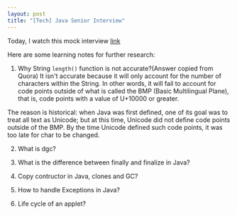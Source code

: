 ```yaml
---
layout: post
title: "[Tech] Java Senior Interview"
---
```

Today, I watch this mock interview [link](https://www.youtube.com/watch?v=sGg-mhUMbyA)

Here are some learning notes for further research:

1. Why String `length()` function is not accurate?(Answer copied from Quora)
It isn't accurate because it will only account for the number of characters within the String. In other words, it will fail to account for code points outside of what is called the BMP (Basic Multilingual Plane), that is, code points with a value of U+10000 or greater.

The reason is historical: when Java was first defined, one of its goal was to treat all text as Unicode; but at this time, Unicode did not define code points outside of the BMP. By the time Unicode defined such code points, it was too late for char to be changed.

2. What is dgc?

3. What is the difference between finally and finalize in Java?

4. Copy contructor in Java, clones and GC?

5. How to handle Exceptions in Java?

6. Life cycle of an applet?
